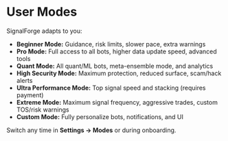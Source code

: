 # User Modes

SignalForge adapts to you:

- **Beginner Mode:** Guidance, risk limits, slower pace, extra warnings
- **Pro Mode:** Full access to all bots, higher data update speed, advanced tools
- **Quant Mode:** All quant/ML bots, meta-ensemble mode, and analytics
- **High Security Mode:** Maximum protection, reduced surface, scam/hack alerts
- **Ultra Performance Mode:** Top signal speed and stacking (requires payment)
- **Extreme Mode:** Maximum signal frequency, aggressive trades, custom TOS/risk warnings
- **Custom Mode:** Fully personalize bots, notifications, and UI

Switch any time in **Settings → Modes** or during onboarding.
